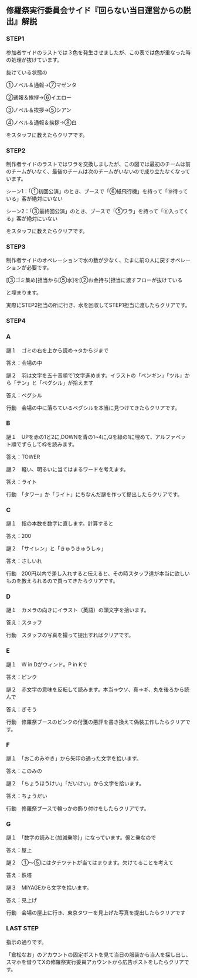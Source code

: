 
## 修羅祭実行委員会サイド『回らない当日運営からの脱出』解説

### STEP1
参加者サイドのラストでは３色を発生させましたが、この表では色が重なった時の処理が抜けています。

抜けている状態の

①ノベル＆通報→⑦マゼンタ

②通報＆挨拶→⑥イエロー

③ノベル＆挨拶→⑤シアン

④ノベル＆通報＆挨拶→⑧白

をスタッフに教えたらクリアです。

### STEP2
制作者サイドのラストではワラを交換しましたが、この図では最初のチームは前のチームがいなく、最後のチームは次のチームがいないので成り立たなくなっています。

シーン1：「①初回公演」のとき、ブースで「⑥紙飛行機」を持って「⑩待っている」客が絶対にいない

シーン2：「③最終回公演」のとき、ブースで「⑤ワラ」を持って「⑪入ってくる」客が絶対にいない

をスタッフに教えたらクリアです。

### STEP3
制作者サイドのオペレーションで水の数が少なく、たまに前の人に戻すオペレーションが必要です。

[③ゴミ集め]担当から[⑤水]を[②お金持ち]担当に渡すフローが抜けている

と埋まります。

実際にSTEP2担当の所に行き、水を回収してSTEP1担当に渡したらクリアです。

### STEP4
### A
謎１　ゴミの右を上から読め→タからジまで

答え：会場の中

謎２　羽は文字を五十音順で1文字進めます。イラストの「ペンギン」「ツル」から「テン」と「ペグシル」が拾えます

答え：ペグシル

行動　会場の中に落ちているペグシルを本当に見つけてきたらクリアです。

### B
謎１　UPを赤の1と2に,DOWNを青の1~4に,Qを緑の1に埋めて、アルファベット順でずらして枠を読みます。

答え：TOWER

謎２　軽い、明るいに当てはまるワードを考えます。

答え：ライト

行動　「タワー」か「ライト」にちなんだ謎を作って提出したらクリアです。
### C
謎１　指の本数を数字に直します。計算すると

答え：200

謎２　「サイレン」と「きゅうきゅうしゃ」

答え：さしいれ

行動　200円以内で差し入れすると伝えると、その時スタッフ達が本当に欲しいものを教えられるので買ってきたらクリアです。
### D
謎１　カメラの向きにイラスト（英語）の頭文字を拾います。

答え：スタッフ

行動　スタッフの写真を撮って提出すればクリアです。
### E
謎１　W in Dがウィンド。P in Kで

答え：ピンク

謎２　赤文字の意味を反転して読みます。本当→ウソ、真→ギ、丸を後ろから読んで

答え：ぎそう

行動　修羅祭ブースのピンクの付箋の悪評を書き換えて偽装工作したらクリアです。
### F
謎１　「おこのみやき」から矢印の通った文字を拾います。

答え：このみの

謎２　「ちょうほうけい」「だいけい」から文字を拾います。

答え：ちょうだい

行動　修羅祭ブースで輪っかの飾り付けをしたらクリアです。
### G
謎１　「数字の読みと{加減乗除}」になっています。億と乗なので

答え：屋上

謎２　①〜⑤にはタチツテトが当てはまります。欠けてることを考えて

答え：鉄塔

謎３　MIYAGEから文字を拾います。

答え：見上げ

行動　会場の屋上に行き、東京タワーを見上げた写真を提出したらクリアです

### LAST STEP
指示の通りです。

「倉松なお」のアカウントの固定ポストを見て当日の服装から当人を探し出し、スマホを借りてXの修羅祭実行委員アカウントから広告ポストをしたらクリアです。
